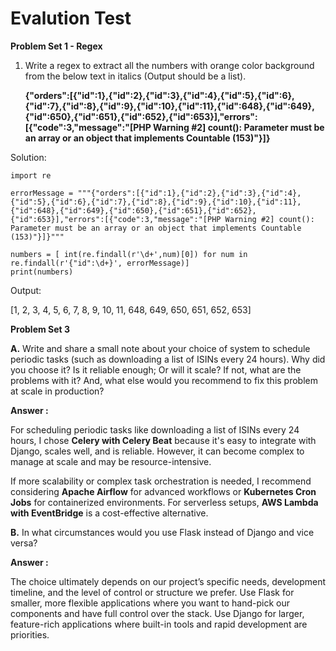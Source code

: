 # **Evalution Test**

**Problem Set 1 - Regex**

1. Write a regex to extract all the numbers with orange color background from the below text in italics (Output should be a list).

   **{"orders":[{"id":1},{"id":2},{"id":3},{"id":4},{"id":5},{"id":6},{"id":7},{"id":8},{"id":9},{"id":10},{"id":11},{"id":648},{"id":649},{"id":650},{"id":651},{"id":652},{"id":653}],"errors":[{"code":3,"message":"[PHP Warning #2] count(): Parameter must be an array or an object that implements Countable (153)"}]}**

Solution:

```
import re

errorMessage = """{"orders":[{"id":1},{"id":2},{"id":3},{"id":4},{"id":5},{"id":6},{"id":7},{"id":8},{"id":9},{"id":10},{"id":11},{"id":648},{"id":649},{"id":650},{"id":651},{"id":652},{"id":653}],"errors":[{"code":3,"message":"[PHP Warning #2] count(): Parameter must be an array or an object that implements Countable (153)"}]}"""

numbers = [ int(re.findall(r'\d+',num)[0]) for num in re.findall(r'{"id":\d+}', errorMessage)]
print(numbers)
```

Output:

[1, 2, 3, 4, 5, 6, 7, 8, 9, 10, 11, 648, 649, 650, 651, 652, 653]


**Problem Set 3**

**A.** Write and share a small note about your choice of system to schedule periodic tasks (such as downloading a list of ISINs every 24 hours). Why did you choose it? Is it reliable enough; Or will it scale? If not, what are the problems with it? And, what else would you recommend to fix this problem at scale in production?

**Answer :** 

For scheduling periodic tasks like downloading a list of ISINs every 24 hours, I chose **Celery with Celery Beat** because it's easy to integrate with Django, scales well, and is reliable. However, it can become complex to manage at scale and may be resource-intensive.

If more scalability or complex task orchestration is needed, I recommend considering **Apache Airflow** for advanced workflows or
**Kubernetes Cron Jobs** for containerized environments. For serverless setups, **AWS Lambda with EventBridge** is a cost-effective alternative.

**B.** In what circumstances would you use Flask instead of Django and vice versa?

**Answer :**

The choice ultimately depends on our project’s specific needs, development timeline, and the level of control or structure we prefer.
Use Flask for smaller, more flexible applications where you want to hand-pick our components and have full control over the stack.
Use Django for larger, feature-rich applications where built-in tools and rapid development are priorities.
